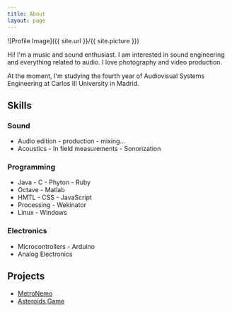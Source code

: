 ```yaml
---
title: About
layout: page
---
```

![Profile Image]({{ site.url }}/{{ site.picture }})

<p>Hi! I'm a music and sound enthusiast. I am interested in sound engineering and everything related to audio. I love photography and video production.</p>

<p>At the moment, I'm studying the fourth year of Audiovisual Systems Engineering at Carlos III University in Madrid.</p>

<h2>Skills</h2>

<h3>Sound</h3>
<ul class="skill-list">
	<li>Audio edition - production - mixing...</li>
	<li>Acoustics - In field measurements - Sonorization</li>
</ul>
<h3>Programming</h3>
<ul class="skill-list">
	<li>Java - C - Phyton - Ruby</li>
	<li>Octave - Matlab </li>
	<li>HMTL - CSS - JavaScript</li>
	<li>Processing - Wekinator</li>
	<li>Linux - Windows</li>
</ul>
<h3>Electronics</h3>
<ul class="skill-list">
	<li>Microcontrollers - Arduino</li>
	<li>Analog Electronics</li>
</ul>

<h2>Projects</h2>

<ul>
	<li><a href="https://github.com/UC3Music/MetroNemo">MetroNemo</a></li>
	<li><a href="https://l4g0.github.io/aamm-project/game.html">Asteroids Game</a></li>
</ul>
